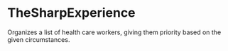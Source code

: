 # TheSharpExperience
Organizes a list of health care workers, giving them priority based on the given circumstances.
